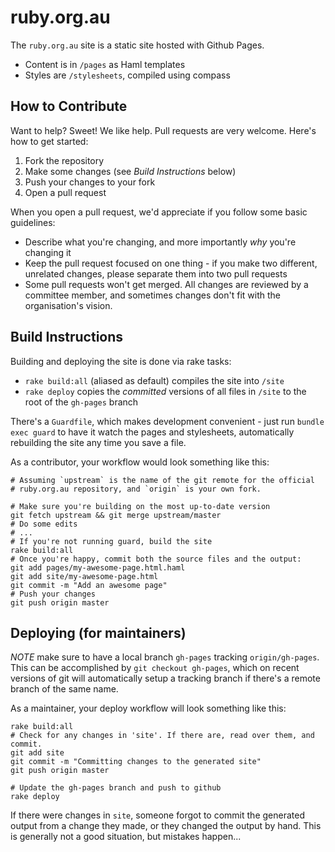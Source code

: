# ruby.org.au

The `ruby.org.au` site is a static site hosted with Github Pages.

* Content is in `/pages` as Haml templates
* Styles are `/stylesheets`, compiled using compass

## How to Contribute

Want to help? Sweet! We like help. Pull requests are very welcome. Here's how
to get started:

1. Fork the repository
2. Make some changes (see _Build Instructions_ below)
3. Push your changes to your fork
4. Open a pull request

When you open a pull request, we'd appreciate if you follow some basic
guidelines:

* Describe what you're changing, and more importantly _why_ you're changing it
* Keep the pull request focused on one thing - if you make two different,
  unrelated changes, please separate them into two pull requests
* Some pull requests won't get merged. All changes are reviewed by a committee
  member, and sometimes changes don't fit with the organisation's vision.

## Build Instructions

Building and deploying the site is done via rake tasks:

* `rake build:all` (aliased as default) compiles the site into `/site`
* `rake deploy` copies the _committed_ versions of all files in `/site` to the
  root of the `gh-pages` branch

There's a `Guardfile`, which makes development convenient - just run `bundle
exec guard` to have it watch the pages and stylesheets, automatically
rebuilding the site any time you save a file.

As a contributor, your workflow would look something like this:

```
# Assuming `upstream` is the name of the git remote for the official
# ruby.org.au repository, and `origin` is your own fork.

# Make sure you're building on the most up-to-date version
git fetch upstream && git merge upstream/master
# Do some edits
# ...
# If you're not running guard, build the site
rake build:all
# Once you're happy, commit both the source files and the output:
git add pages/my-awesome-page.html.haml
git add site/my-awesome-page.html
git commit -m "Add an awesome page"
# Push your changes
git push origin master
```

## Deploying (for maintainers)

_NOTE_ make sure to have a local branch `gh-pages` tracking `origin/gh-pages`.
This can be accomplished by `git checkout gh-pages`, which on recent versions
of git will automatically setup a tracking branch if there's a remote branch
of the same name.

As a maintainer, your deploy workflow will look something like this:

```
rake build:all
# Check for any changes in 'site'. If there are, read over them, and commit.
git add site
git commit -m "Committing changes to the generated site"
git push origin master

# Update the gh-pages branch and push to github
rake deploy
```

If there were changes in `site`, someone forgot to commit the generated output
from a change they made, or they changed the output by hand. This is generally
not a good situation, but mistakes happen...
